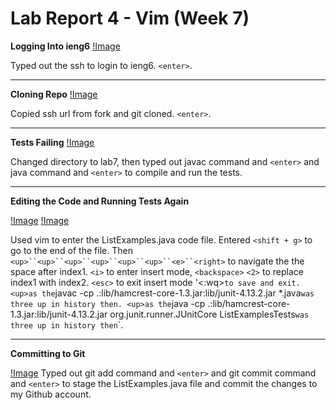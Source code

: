 # Lab Report 4 - Vim (Week 7)

**Logging Into ieng6**
[!Image](login.png)

Typed out the ssh to login to ieng6. `<enter>`.

---

**Cloning Repo**
[!Image](cloneLab7.png)

Copied ssh url from fork and git cloned. `<enter>`.

---

**Tests Failing**
[!Image](testsFail.png)

Changed directory to lab7, then typed out javac command and `<enter>` and java command and `<enter>` to compile and run the tests. 

---

**Editing the Code and Running Tests Again**

[!Image](vimPass.png)
[!Image](editingVim.png)

Used vim to enter the ListExamples.java code file. Entered `<shift + g>` to go to the end of the file. Then `<up>``<up>``<up>``<up>``<up>``<up>``<e>``<right>` to navigate the the space after index1. `<i>` to enter insert mode, `<backspace>` `<2>` to replace index1 with index2. `<esc>` to exit insert mode '<:wq>` to save and exit.
`<up>``<up>``<up>` as the `javac -cp .:lib/hamcrest-core-1.3.jar:lib/junit-4.13.2.jar *.java` was three up in history then `<enter>`. `<up>``<up>``<up>` as the `java -cp .:lib/hamcrest-core-1.3.jar:lib/junit-4.13.2.jar org.junit.runner.JUnitCore ListExamplesTests` was three up in history then `<enter>`.

---

**Committing to Git**

[!Image](gitCommit.png)
Typed out git add command and `<enter>` and git commit command and `<enter>` to stage the ListExamples.java file and commit the changes to my Github account.


